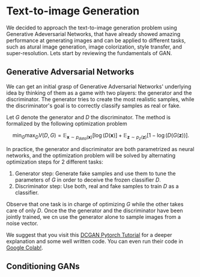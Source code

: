 # Text-to-image Generation

We decided to approach the text-to-image generation problem using Generative Adeversarial Networks, that have already showed amazing performance at generating images and can be applied to different tasks, such as atural image generation, image colorization, style transfer, and super-resolution. Lets start by reviewing the fundamentals of GAN.

## Generative Adversarial Networks

We can get an initial grasp of Generative Adversarial Networks' underlying idea by thinking of them as a game with two players: the generator and the discriminator. The generator tries to create the most realistic samples, while the discriminator's goal is to correctly classify samples as real or fake. 

Let $G$ denote the generator and $D$ the discriminator. The method is formalized by the following optimization problem

$$\min_G\max_D V(D,G) = \mathbb{E}_{\mathbf{x}\sim p_{data}(\mathbf{x})}[\log(D(\mathbf{x})]+\mathbb{E}_{\mathbf{z}\sim p_{z}(\mathbf{z})}[1-\log(D(G(\mathbf{z}))].$$

In practice, the generator and discriminator are both parametrized as neural networks, and the optimization problem will be solved by alternating optimization steps for 2 different tasks:

1. Generator step: Generate fake samples and use them to tune the parameters of $G$ in order to deceive the frozen classifier $D$.
2. Discriminator step: Use both, real and fake samples to train $D$ as a classifier.

Observe that one task is in charge of optimizing $G$ while the other takes care of only $D$. Once the the generator and the discriminator have been jointly trained, we cn use the generator alone to sample images from a noise vector. 

We suggest that you visit this [DCGAN Pytorch Tutorial](https://pytorch.org/tutorials/beginner/dcgan_faces_tutorial.html) for a deeper explanation and some well written code. You can even run their code in [Google Colab!](https://colab.research.google.com/github/pytorch/tutorials/blob/gh-pages/_downloads/e9c8374ecc202120dc94db26bf08a00f/dcgan_faces_tutorial.ipynb).

## Conditioning GANs
